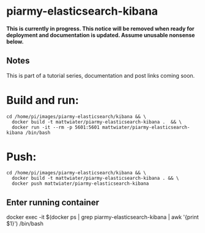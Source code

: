 # piarmy-elasticsearch-kibana

#### This is currently in progress. This notice will be removed when ready for deployment and documentation is updated. Assume unusable nonsense below.

## Notes
This is part of a tutorial series, documentation and post links coming soon.

# Build and run:
```
cd /home/pi/images/piarmy-elasticsearch/kibana && \
  docker build -t mattwiater/piarmy-elasticsearch-kibana .  && \
  docker run -it --rm -p 5601:5601 mattwiater/piarmy-elasticsearch-kibana /bin/bash
```

# Push:
```
cd /home/pi/images/piarmy-elasticsearch/kibana && \
  docker build -t mattwiater/piarmy-elasticsearch-kibana . && \
  docker push mattwiater/piarmy-elasticsearch-kibana
```

## Enter running container
docker exec -it $(docker ps | grep piarmy-elasticsearch-kibana | awk '{print $1}') /bin/bash